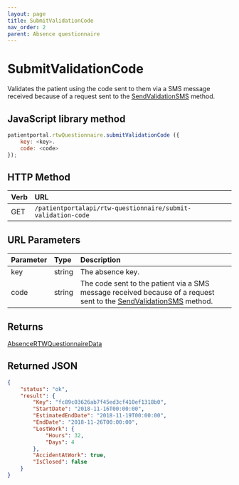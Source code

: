 ```yaml
---
layout: page
title: SubmitValidationCode
nav_order: 2
parent: Absence questionnaire
---
```


# SubmitValidationCode

Validates the patient using the code sent to them via a SMS message received because of a request sent to the [SendValidationSMS](#_SendValidationSMS) method.

## JavaScript library method

```javascript
patientportal.rtwQuestionnaire.submitValidationCode ({
    key: <key>.
    code: <code>
});
```

## HTTP Method

| Verb | URL                                               |
|:-----|:--------------------------------------------------|
| GET | `/patientportalapi/rtw-questionnaire/submit-validation-code` |

## URL Parameters

| Parameter | Type   | Description                                                 |
|:----------|:-------|:------------------------------------------------------------|
| key | string | The absence key. |
| code | string | The code sent to the patient via a SMS message received because of a request sent to the [SendValidationSMS](#_SendValidationSMS) method. |

## Returns

[AbsenceRTWQuestionnaireData](../objects-and-data-types/absencertwquestionnairedata)

## Returned JSON

```json
{
    "status": "ok",
    "result": {
        "Key": "fc89c03626ab7f45ed3cf410ef1318b0",
        "StartDate": "2018-11-16T00:00:00",
        "EstimatedEndDate": "2018-11-19T00:00:00",
        "EndDate": "2018-11-26T00:00:00",
        "LostWork": {
            "Hours": 32,
            "Days": 4
        },
        "AccidentAtWork": true,
        "IsClosed": false
    }
}
```
